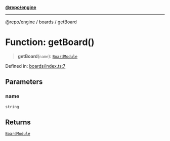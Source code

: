 [**@repo/engine**](../../README.md)

***

[@repo/engine](../../modules.md) / [boards](../README.md) / getBoard

# Function: getBoard()

> **getBoard**(`name`): [`BoardModule`](../../index/interfaces/BoardModule.md)

Defined in: [boards/index.ts:7](https://github.com/alexqguo/drinking-board-game-v3/blob/423d7f07a24c1ecc390d54885c4978f1235ed349/packages/engine/src/boards/index.ts#L7)

## Parameters

### name

`string`

## Returns

[`BoardModule`](../../index/interfaces/BoardModule.md)
